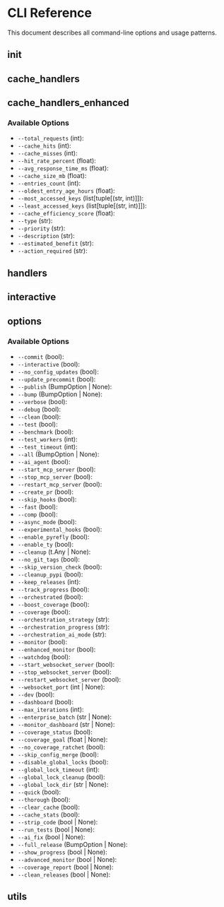 # CLI Reference

This document describes all command-line options and usage patterns.

## __init__

## cache_handlers

## cache_handlers_enhanced

### Available Options

- `--total_requests` (int):
- `--cache_hits` (int):
- `--cache_misses` (int):
- `--hit_rate_percent` (float):
- `--avg_response_time_ms` (float):
- `--cache_size_mb` (float):
- `--entries_count` (int):
- `--oldest_entry_age_hours` (float):
- `--most_accessed_keys` (list\[tuple[(str, int)]\]):
- `--least_accessed_keys` (list\[tuple[(str, int)]\]):
- `--cache_efficiency_score` (float):
- `--type` (str):
- `--priority` (str):
- `--description` (str):
- `--estimated_benefit` (str):
- `--action_required` (str):

## handlers

## interactive

## options

### Available Options

- `--commit` (bool):
- `--interactive` (bool):
- `--no_config_updates` (bool):
- `--update_precommit` (bool):
- `--publish` (BumpOption | None):
- `--bump` (BumpOption | None):
- `--verbose` (bool):
- `--debug` (bool):
- `--clean` (bool):
- `--test` (bool):
- `--benchmark` (bool):
- `--test_workers` (int):
- `--test_timeout` (int):
- `--all` (BumpOption | None):
- `--ai_agent` (bool):
- `--start_mcp_server` (bool):
- `--stop_mcp_server` (bool):
- `--restart_mcp_server` (bool):
- `--create_pr` (bool):
- `--skip_hooks` (bool):
- `--fast` (bool):
- `--comp` (bool):
- `--async_mode` (bool):
- `--experimental_hooks` (bool):
- `--enable_pyrefly` (bool):
- `--enable_ty` (bool):
- `--cleanup` (t.Any | None):
- `--no_git_tags` (bool):
- `--skip_version_check` (bool):
- `--cleanup_pypi` (bool):
- `--keep_releases` (int):
- `--track_progress` (bool):
- `--orchestrated` (bool):
- `--boost_coverage` (bool):
- `--coverage` (bool):
- `--orchestration_strategy` (str):
- `--orchestration_progress` (str):
- `--orchestration_ai_mode` (str):
- `--monitor` (bool):
- `--enhanced_monitor` (bool):
- `--watchdog` (bool):
- `--start_websocket_server` (bool):
- `--stop_websocket_server` (bool):
- `--restart_websocket_server` (bool):
- `--websocket_port` (int | None):
- `--dev` (bool):
- `--dashboard` (bool):
- `--max_iterations` (int):
- `--enterprise_batch` (str | None):
- `--monitor_dashboard` (str | None):
- `--coverage_status` (bool):
- `--coverage_goal` (float | None):
- `--no_coverage_ratchet` (bool):
- `--skip_config_merge` (bool):
- `--disable_global_locks` (bool):
- `--global_lock_timeout` (int):
- `--global_lock_cleanup` (bool):
- `--global_lock_dir` (str | None):
- `--quick` (bool):
- `--thorough` (bool):
- `--clear_cache` (bool):
- `--cache_stats` (bool):
- `--strip_code` (bool | None):
- `--run_tests` (bool | None):
- `--ai_fix` (bool | None):
- `--full_release` (BumpOption | None):
- `--show_progress` (bool | None):
- `--advanced_monitor` (bool | None):
- `--coverage_report` (bool | None):
- `--clean_releases` (bool | None):

## utils
